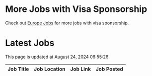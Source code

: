 # More Jobs with Visa Sponsorship

Check out [Europe Jobs](https://github.com/sureshparimi/europejobs#latest-jobs) for more jobs with visa sponsorship.

# Latest Jobs

This page is updated at August 24, 2024 06:55:26

| Job Title | Job Location | Job Link | Job Posted |
| --- | --- | --- | --- |
